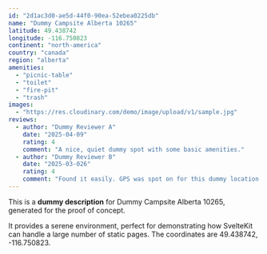 ```yaml
---
id: "2d1ac3d0-ae5d-44f0-90ea-52ebea0225db"
name: "Dummy Campsite Alberta 10265"
latitude: 49.438742
longitude: -116.750823
continent: "north-america"
country: "canada"
region: "alberta"
amenities:
  - "picnic-table"
  - "toilet"
  - "fire-pit"
  - "trash"
images:
  - "https://res.cloudinary.com/demo/image/upload/v1/sample.jpg"
reviews:
  - author: "Dummy Reviewer A"
    date: "2025-04-09"
    rating: 4
    comment: "A nice, quiet dummy spot with some basic amenities."
  - author: "Dummy Reviewer B"
    date: "2025-03-026"
    rating: 4
    comment: "Found it easily. GPS was spot on for this dummy location."
---
```


This is a **dummy description** for Dummy Campsite Alberta 10265, generated for the proof of concept.

It provides a serene environment, perfect for demonstrating how SvelteKit can handle a large number of static pages. The coordinates are 49.438742, -116.750823.
